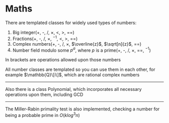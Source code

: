 # Maths

There are templated classes for widely used types of numbers:
1. Big integer(+, -, /, $\times$, <, >, ==)
2. Fractions(+, -, /, $\times$, $^{-1}$, <, >, ==)
3. Complex numbers(+, -, /, $\times$, $\overline{z}$, $\sqrt[n]{z}$, ==)
4. Number field modulo some $p^a$, where $p$ is a prime(+, -, /, $\times$, ==, $^{-1}$)

In brackets are operations allowed upon those numbers

All number classes are templated so you can use them in each other, for example $\mathbb{Q}\[i\]$, which are rational complex numbers

---------------------------------------------------------------------


Also there is a class Polynomial, which incorporates all necessary operations upon them, including GCD

---------------------------------------------------------------------

The Miller-Rabin primality test is also implemented, checking a number for being a probable prime in $O(klog^3n)$
